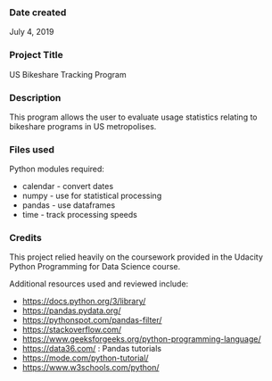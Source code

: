 ### Date created
July 4, 2019

### Project Title
US Bikeshare Tracking Program

### Description
This program allows the user to evaluate usage statistics relating to bikeshare programs in US metropolises.

### Files used
Python modules required:
  * calendar - convert dates
  * numpy - use for statistical processing
  * pandas - use dataframes
  * time - track processing speeds

### Credits
This project relied heavily on the coursework provided in the Udacity Python Programming for Data Science course.

Additional resources used and reviewed include:
  * https://docs.python.org/3/library/
  * https://pandas.pydata.org/
  * https://pythonspot.com/pandas-filter/
  * https://stackoverflow.com/
  * https://www.geeksforgeeks.org/python-programming-language/
  * https://data36.com/ : Pandas tutorials
  * https://mode.com/python-tutorial/
  * https://www.w3schools.com/python/
